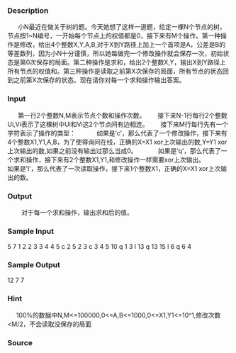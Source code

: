 
### Description
      小N最近在做关于树的题。今天她想了这样一道题，给定一棵N个节点的树，节点按1~N编号，一开始每个节点上的权值都是0，接下来有M个操作。第一种操作是修改，给出4个整数X,Y,A,B,对于X到Y路径上加上一个首项是A，公差是B的等差数列，因为小N十分谨慎，所以她每做完一个修改操作就会保存一次，初始状态是第0次保存的局面。第二种操作是求和，给出2个整数X,Y，输出X到Y路径上所有节点的权值和。第三种操作是读取之前第X次保存的局面，所有节点的状态回到之前第X次保存的状态。现在请你对每一个求和操作输出答案。
### Input
      第一行2个整数N,M表示节点个数和操作次数。
      接下来N-1行每行2个整数Ui,Vi表示了这棵树中Ui和Vi这2个节点间有边相连。
      接下来M行每行先有一个字符表示了操作的类型：
           如果是’c’，那么代表了一个修改操作，接下来有4个整数X1,Y1,A,B，为了使得询问在线，正确的X=X1 xor上次输出的数,Y=Y1 xor上次输出的数,如果之前没有输出过那么当成0。
           如果是’q’，那么代表了一个求和操作，接下来有2个整数X1,Y1,和修改操作一样需要xor上次输出。
           如果是’l’，那么代表了一次读取操作，接下来1个整数X1，正确的X=X1 xor上次输出的数。
### Output
 
      对于每一个求和操作，输出求和后的值。
### Sample Input
5 7
1 2
2 3
3 4
4 5
c 2 5 2 3
c 3 4 5 10
q 1 3
l 13
q 13 15
l 6
q 6 4

### Sample Output
12
7
7 
### Hint

     100%的数据中N,M<=100000,0<=A,B<=1000,0<=X1,Y1<=10^1,修改次数<M/2，不会读取没保存的局面
### Source
